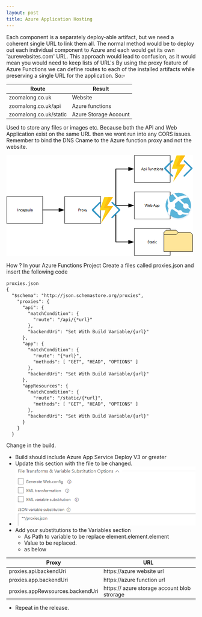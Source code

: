 ```yaml
---
layout: post
title: Azure Application Hosting
---
```


Each component is a separately deploy-able artifact, but we need a coherent single URL to link them all.
The normal method would be to deploy out each individual component to Azure and each would get its own 'aurewebsites.com' URL. This approach would lead to confusion, as it would mean you would need to keep lists of URL's
By using the proxy feature of Azure Functions we can define routes to each of the installed artifacts while preserving a single URL for the application.
So:-

Route | Result
------|-------
zoomalong.co.uk|Website
zoomalong.co.uk/api|Azure functions
zoomalong.co.uk/static|Azure Storage Account

Used to store any files or images etc.
Because both the API and Web Application exist on the same URL then we wont run into any CORS issues.
Remember to bind the DNS Cname to the Azure function proxy and not the website.

![aah1](/images/aah1.png)


How ?
In your Azure Functions Project
Create a files called proxies.json and insert the following code

```
proxies.json
{
  "$schema": "http://json.schemastore.org/proxies",
    "proxies": {
      "api": {
        "matchCondition": {
          "route": "/api/{*url}"
        },
        "backendUri": "Set With Build Variable/{url}"
      },
      "app": {
        "matchCondition": {
          "route": "{*url}",
          "methods": [ "GET", "HEAD", "OPTIONS" ]
        },
        "backendUri": "Set With Build Variable/{url}"
      },
      "appResources": {
        "matchCondition": {
          "route": "/static/{*url}",
          "methods": [ "GET", "HEAD", "OPTIONS" ]
        },
        "backendUri": "Set With Build Variable/{url}"
      }
    }
  }
```

Change in the build.
* Build should include Azure App Service Deploy V3 or greater
* Update this section with the file to be changed.
* ![aah2](/images/aah2.png)
* Add your substitutions to the Variables section
	* As Path to variable to be replace element.element.element
	* Value to be replaced.
	* as below

Proxy|URL
-----|---
proxies.api.backendUri|https://azure website url
proxies.app.backendUri|https://azure function url
proxies.appRewsources.backendUri|https:// azure storage account blob strorage

* Repeat in the release.


